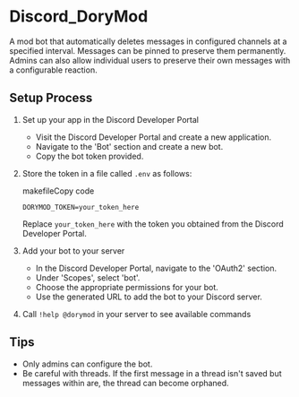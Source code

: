 Discord_DoryMod
===============

A mod bot that automatically deletes messages in configured channels at a specified interval. Messages can be pinned to preserve them permanently. Admins can also allow individual users to preserve their own messages with a configurable reaction.

Setup Process
-------------

1.  Set up your app in the Discord Developer Portal

    -   Visit the Discord Developer Portal and create a new application.
    -   Navigate to the 'Bot' section and create a new bot.
    -   Copy the bot token provided.
2.  Store the token in a file called `.env` as follows:

    makefileCopy code

    `DORYMOD_TOKEN=your_token_here`

    Replace `your_token_here` with the token you obtained from the Discord Developer Portal.

3.  Add your bot to your server

    -   In the Discord Developer Portal, navigate to the 'OAuth2' section.
    -   Under 'Scopes', select 'bot'.
    -   Choose the appropriate permissions for your bot.
    -   Use the generated URL to add the bot to your Discord server.
4.  Call `!help @dorymod` in your server to see available commands

Tips
----

-   Only admins can configure the bot.
-   Be careful with threads. If the first message in a thread isn't saved but messages within are, the thread can become orphaned.